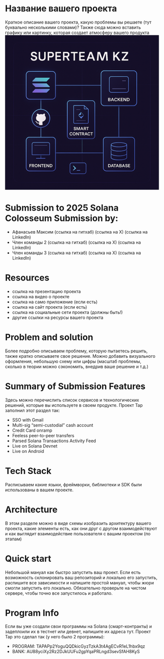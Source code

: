 # Название вашего проекта
Краткое описание вашего проекта, какую проблемы вы решаете (тут буквально несколькими словами)?
Также сюда можно вставить графику или картинку, которая создает атмосферу вашего продукта
![Example_project_image](example_project_image.png)

# Submission to 2025 Solana Colosseum Submission by:
- Афанасьев Максим (ссылка на гитхаб) (ссылка на Х) (ссылка на LinkedIn)
- Член команды 2 (ссылка на гитхаб) (ссылка на Х) (ссылка на LinkedIn)
- Член команды 3 (ссылка на гитхаб) (ссылка на Х) (ссылка на LinkedIn)

# Resources
- ссылка на презентацию проекта
- ссылка на видео о проекте
- ссылка на само приложение (если есть)
- ссылка на сайт проекта (если есть)
- ссылка на социальные сети проекта (должны быть!)
- другие ссылки на ресурсы вашего проекта

# Problem and solution
Более подробно описываем проблему, которую пытаетесь решить, также кратко описываете свое решение. Можно добавить визуального оформления, небольшую схему или цифры (масштаб проблемы, сколько в теории можно сэкономить, внедрив ваше решение и т.д.)

# Summary of Submission Features
Здесь можно перечислить список сервисов и технологических решений, которые вы используете в своем продукте.
Проект Tap заполнил этот раздел так:
   - SSO with Gmail
   - Multi-sig “semi-custodial” cash account
   - Credit Card onramp
   - Feeless peer-to-peer transfers
   - Parsed Solana Transactions Activity Feed
   - Live on Solana Devnet
   - Live on Android

# Tech Stack
Расписываем какие языки, фреймворки, библиотеки и SDK были использованы в вашем проекте.

# Architecture
В этом разделе можно в виде схемы изобразить архитектуру вашего проекта, какие элементы есть, как они друг с другом взаимодействуют и как выглядит взаимодействие пользователя с вашим проектом (по этапам)

# Quick start
Небольшой мануал как быстро запустить ваш проект. Если есть возможность склонировать ваш репозиторий и локально его запустить, распишите все зависимости и напишите простой мануал, чтобы жюри смогли запустить его локально. Обязательно проверьте на чистом сервере, чтобы точно все запустилось и работало.

# Program Info
Если вы уже создали свои программы на Solana (смарт-контракты) и задеплоили их в тестнет или девнет, напишите их адреса тут. Проект Tap это сделал так (у него было 2 программы):
 - PROGRAM: TAPAPp2YoguQQDkicGyzTzkA3t4AgECvR1eL1hbx9qz
 - BANK: AU88yciXy2Rz2DJkUUFu2gpYqaPRLngd3sevSfAH8KyS
